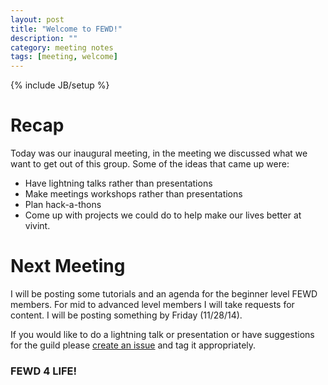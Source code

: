 ```yaml
---
layout: post
title: "Welcome to FEWD!"
description: ""
category: meeting notes
tags: [meeting, welcome]
---
```

{% include JB/setup %}

# Recap

Today was our inaugural meeting, in the meeting we discussed what we want to get out of this group. Some of the ideas that came up were:

* Have lightning talks rather than presentations
* Make meetings workshops rather than presentations
* Plan hack-a-thons
* Come up with projects we could do to help make our lives better at vivint.

# Next Meeting

I will be posting some tutorials and an agenda for the beginner level FEWD members. For mid to advanced level members I will take requests for content. I will be posting something by Friday (11/28/14).

If you would like to do a lightning talk or presentation or have suggestions for the guild please [create an issue](https://github.com/FEWD-Guild/fewd-guild.github.com/issues) and tag it appropriately.

### FEWD 4 LIFE!
